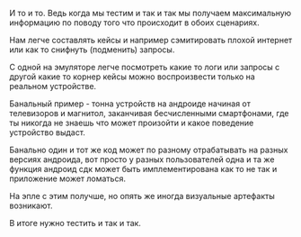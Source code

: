 И то и то.
Ведь когда мы тестим и так и так мы получаем максимальную информацию по поводу того что происходит в обоих сценариях.

Нам легче составлять кейсы и например сэмитировать плохой интернет или как то снифнуть (подменить) запросы.

С одной на эмуляторе легче посмотреть какие то логи или запросы с другой какие то корнер кейсы можно воспроизвести только на реальном устройстве.

Банальный пример - тонна устройств на андроиде начиная от телевизоров и магнитол, заканчивая бесчисленными смартфонами, где ты никогда не знаешь что может произойти и какое поведение устройство выдаст. 

Банально один и тот же код может по разному отрабатывать на разных версиях андроида, вот просто у разных пользователей одна и та же функция андроид сдк может быть имплементирована как то не так и приложение может ломаться.

На эпле с этим получше, но опять же иногда визуальные артефакты возникают.

В итоге нужно тестить и так и так.